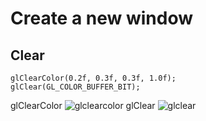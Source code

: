 ﻿# Create a new window
## Clear
```shell
glClearColor(0.2f, 0.3f, 0.3f, 1.0f);
glClear(GL_COLOR_BUFFER_BIT);
```
glClearColor
![glclearcolor](https://user-images.githubusercontent.com/98029669/212856198-ca833d0c-5b25-4f12-9f59-94ae3216d818.png)
glClear
![glclear](https://user-images.githubusercontent.com/98029669/212856438-349602c1-14f7-4398-aae1-14ee13041c73.png)
